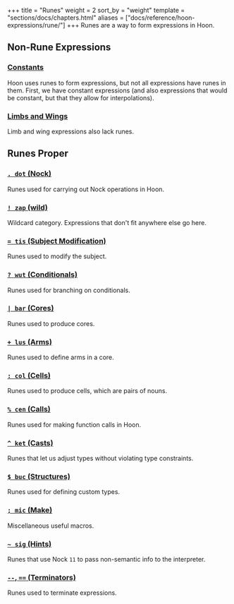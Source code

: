 +++
title = "Runes"
weight = 2
sort_by = "weight"
template = "sections/docs/chapters.html"
aliases = ["docs/reference/hoon-expressions/rune/"]
+++
Runes are a way to form expressions in Hoon.

## Non-Rune Expressions

### [Constants](@/docs/hoon/hoon-expressions/rune/constants.md)

Hoon uses runes to form expressions, but not all expressions have runes in them.  First, we have constant expressions (and also expressions that would be constant, but that they allow for interpolations).

### [Limbs and Wings](@/docs/hoon/hoon-expressions/limb/_index.md)

Limb and wing expressions also lack runes.

## Runes Proper

### [`. dot` (Nock)](@/docs/hoon/hoon-expressions/rune/dot.md)

Runes used for carrying out Nock operations in Hoon.

### [`! zap` (wild)](@/docs/hoon/hoon-expressions/rune/zap.md)

Wildcard category. Expressions that don't fit anywhere else go here.

### [`= tis` (Subject Modification)](@/docs/hoon/hoon-expressions/rune/tis.md)

Runes used to modify the subject.

### [`? wut` (Conditionals)](@/docs/hoon/hoon-expressions/rune/wut.md)

Runes used for branching on conditionals.

### [`| bar` (Cores)](@/docs/hoon/hoon-expressions/rune/bar.md)

Runes used to produce cores.

### [`+ lus` (Arms)](@/docs/hoon/hoon-expressions/rune/lus.md)

Runes used to define arms in a core.

### [`: col` (Cells)](@/docs/hoon/hoon-expressions/rune/col.md)

Runes used to produce cells, which are pairs of nouns.

### [`% cen` (Calls)](@/docs/hoon/hoon-expressions/rune/cen.md)

Runes used for making function calls in Hoon.

### [`^ ket` (Casts)](@/docs/hoon/hoon-expressions/rune/ket.md)

Runes that let us adjust types without violating type constraints.

### [`$ buc` (Structures)](@/docs/hoon/hoon-expressions/rune/buc.md)

Runes used for defining custom types.

### [`; mic` (Make)](@/docs/hoon/hoon-expressions/rune/mic.md)

Miscellaneous useful macros.

### [`~ sig` (Hints)](@/docs/hoon/hoon-expressions/rune/sig.md)

Runes that use Nock `11` to pass non-semantic info to the interpreter.

### [`--`, `==` (Terminators)](@/docs/hoon/hoon-expressions/rune/terminators.md)

Runes used to terminate expressions.
